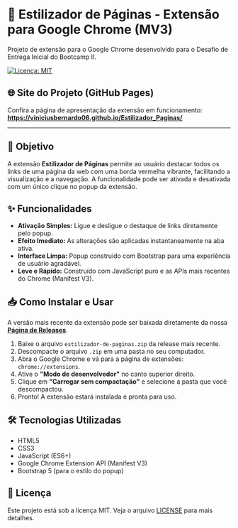 # 🚀 Estilizador de Páginas - Extensão para Google Chrome (MV3)

Projeto de extensão para o Google Chrome desenvolvido para o Desafio de Entrega Inicial do Bootcamp II.

[![Licença: MIT](https://img.shields.io/badge/Licen%C3%A7a-MIT-yellow.svg)](https://opensource.org/licenses/MIT)

## 🌐 Site do Projeto (GitHub Pages)

Confira a página de apresentação da extensão em funcionamento:
**https://viniciusbernardo06.github.io/Estilizador_Paginas/**

---

## 🎯 Objetivo

A extensão **Estilizador de Páginas** permite ao usuário destacar todos os links de uma página da web com uma borda vermelha vibrante, facilitando a visualização e a navegação. A funcionalidade pode ser ativada e desativada com um único clique no popup da extensão.

## ✨ Funcionalidades

- **Ativação Simples:** Ligue e desligue o destaque de links diretamente pelo popup.
- **Efeito Imediato:** As alterações são aplicadas instantaneamente na aba ativa.
- **Interface Limpa:** Popup construído com Bootstrap para uma experiência de usuário agradável.
- **Leve e Rápido:** Construído com JavaScript puro e as APIs mais recentes do Chrome (Manifest V3).

## 📥 Como Instalar e Usar

A versão mais recente da extensão pode ser baixada diretamente da nossa **[Página de Releases](https://github.com/ViniciusBernardo06/Estilizador_Paginas/releases)**.

1.  Baixe o arquivo `estilizador-de-paginas.zip` da release mais recente.
2.  Descompacte o arquivo `.zip` em uma pasta no seu computador.
3.  Abra o Google Chrome e vá para a página de extensões: `chrome://extensions`.
4.  Ative o **"Modo de desenvolvedor"** no canto superior direito.
5.  Clique em **"Carregar sem compactação"** e selecione a pasta que você descompactou.
6.  Pronto! A extensão estará instalada e pronta para uso.

## 🛠️ Tecnologias Utilizadas

- HTML5
- CSS3
- JavaScript (ES6+)
- Google Chrome Extension API (Manifest V3)
- Bootstrap 5 (para o estilo do popup)

## 📜 Licença

Este projeto está sob a licença MIT. Veja o arquivo [LICENSE](LICENSE) para mais detalhes.
